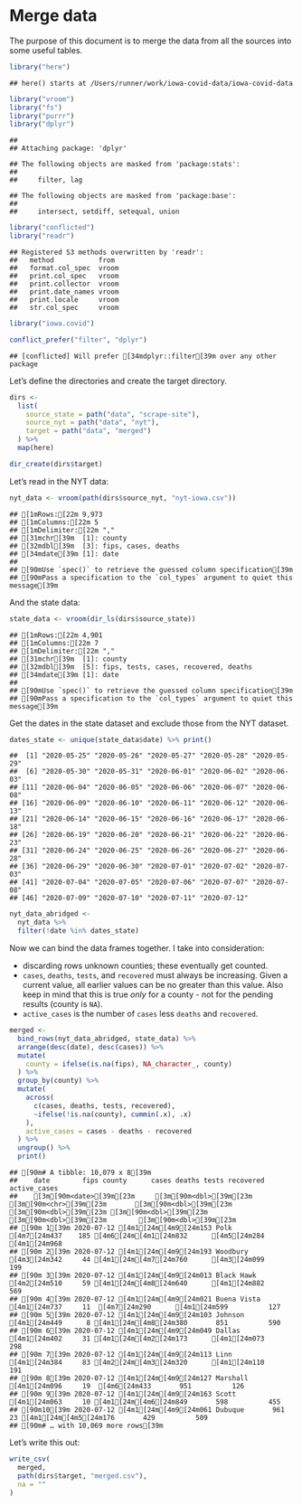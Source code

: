 Merge data
================

The purpose of this document is to merge the data from all the sources
into some useful tables.

``` r
library("here")
```

    ## here() starts at /Users/runner/work/iowa-covid-data/iowa-covid-data

``` r
library("vroom")
library("fs")
library("purrr")
library("dplyr")
```

    ## 
    ## Attaching package: 'dplyr'

    ## The following objects are masked from 'package:stats':
    ## 
    ##     filter, lag

    ## The following objects are masked from 'package:base':
    ## 
    ##     intersect, setdiff, setequal, union

``` r
library("conflicted")
library("readr")
```

    ## Registered S3 methods overwritten by 'readr':
    ##   method           from 
    ##   format.col_spec  vroom
    ##   print.col_spec   vroom
    ##   print.collector  vroom
    ##   print.date_names vroom
    ##   print.locale     vroom
    ##   str.col_spec     vroom

``` r
library("iowa.covid")

conflict_prefer("filter", "dplyr")
```

    ## [conflicted] Will prefer [34mdplyr::filter[39m over any other package

Let’s define the directories and create the target directory.

``` r
dirs <- 
  list(
    source_state = path("data", "scrape-site"),
    source_nyt = path("data", "nyt"),
    target = path("data", "merged")  
  ) %>%
  map(here)

dir_create(dirs$target)
```

Let’s read in the NYT data:

``` r
nyt_data <- vroom(path(dirs$source_nyt, "nyt-iowa.csv"))
```

    ## [1mRows:[22m 9,973
    ## [1mColumns:[22m 5
    ## [1mDelimiter:[22m ","
    ## [31mchr[39m  [1]: county
    ## [32mdbl[39m  [3]: fips, cases, deaths
    ## [34mdate[39m [1]: date
    ## 
    ## [90mUse `spec()` to retrieve the guessed column specification[39m
    ## [90mPass a specification to the `col_types` argument to quiet this message[39m

And the state data:

``` r
state_data <- vroom(dir_ls(dirs$source_state))
```

    ## [1mRows:[22m 4,901
    ## [1mColumns:[22m 7
    ## [1mDelimiter:[22m ","
    ## [31mchr[39m  [1]: county
    ## [32mdbl[39m  [5]: fips, tests, cases, recovered, deaths
    ## [34mdate[39m [1]: date
    ## 
    ## [90mUse `spec()` to retrieve the guessed column specification[39m
    ## [90mPass a specification to the `col_types` argument to quiet this message[39m

Get the dates in the state dataset and exclude those from the NYT
dataset.

``` r
dates_state <- unique(state_data$date) %>% print() 
```

    ##  [1] "2020-05-25" "2020-05-26" "2020-05-27" "2020-05-28" "2020-05-29"
    ##  [6] "2020-05-30" "2020-05-31" "2020-06-01" "2020-06-02" "2020-06-03"
    ## [11] "2020-06-04" "2020-06-05" "2020-06-06" "2020-06-07" "2020-06-08"
    ## [16] "2020-06-09" "2020-06-10" "2020-06-11" "2020-06-12" "2020-06-13"
    ## [21] "2020-06-14" "2020-06-15" "2020-06-16" "2020-06-17" "2020-06-18"
    ## [26] "2020-06-19" "2020-06-20" "2020-06-21" "2020-06-22" "2020-06-23"
    ## [31] "2020-06-24" "2020-06-25" "2020-06-26" "2020-06-27" "2020-06-28"
    ## [36] "2020-06-29" "2020-06-30" "2020-07-01" "2020-07-02" "2020-07-03"
    ## [41] "2020-07-04" "2020-07-05" "2020-07-06" "2020-07-07" "2020-07-08"
    ## [46] "2020-07-09" "2020-07-10" "2020-07-11" "2020-07-12"

``` r
nyt_data_abridged <- 
  nyt_data %>%
  filter(!date %in% dates_state)
```

Now we can bind the data frames together. I take into consideration:

  - discarding rows unknown counties; these eventually get counted.
  - `cases`, `deaths`, `tests`, and `recovered` must always be
    increasing. Given a current value, all earlier values can be no
    greater than this value. Also keep in mind that this is true *only*
    for a county - not for the pending results (county is `NA`).
  - `active_cases` is the number of `cases` less `deaths` and
    `recovered`.

<!-- end list -->

``` r
merged <- 
  bind_rows(nyt_data_abridged, state_data) %>%
  arrange(desc(date), desc(cases)) %>%
  mutate(
    county = ifelse(is.na(fips), NA_character_, county)
  ) %>%
  group_by(county) %>%
  mutate(
    across(
      c(cases, deaths, tests, recovered),
      ~ifelse(!is.na(county), cummin(.x), .x)
    ),
    active_cases = cases - deaths - recovered
  ) %>%
  ungroup() %>%
  print()
```

    ## [90m# A tibble: 10,079 x 8[39m
    ##    date        fips county      cases deaths tests recovered active_cases
    ##    [3m[90m<date>[39m[23m     [3m[90m<dbl>[39m[23m [3m[90m<chr>[39m[23m       [3m[90m<dbl>[39m[23m  [3m[90m<dbl>[39m[23m [3m[90m<dbl>[39m[23m     [3m[90m<dbl>[39m[23m        [3m[90m<dbl>[39m[23m
    ## [90m 1[39m 2020-07-12 [4m1[24m[4m9[24m153 Polk         [4m7[24m437    185 [4m6[24m[4m1[24m832      [4m5[24m284         [4m1[24m968
    ## [90m 2[39m 2020-07-12 [4m1[24m[4m9[24m193 Woodbury     [4m3[24m342     44 [4m1[24m[4m7[24m760      [4m3[24m099          199
    ## [90m 3[39m 2020-07-12 [4m1[24m[4m9[24m013 Black Hawk   [4m2[24m510     59 [4m1[24m[4m8[24m640      [4m1[24m882          569
    ## [90m 4[39m 2020-07-12 [4m1[24m[4m9[24m021 Buena Vista  [4m1[24m737     11  [4m7[24m290      [4m1[24m599          127
    ## [90m 5[39m 2020-07-12 [4m1[24m[4m9[24m103 Johnson      [4m1[24m449      8 [4m1[24m[4m8[24m380       851          590
    ## [90m 6[39m 2020-07-12 [4m1[24m[4m9[24m049 Dallas       [4m1[24m402     31 [4m1[24m[4m2[24m173      [4m1[24m073          298
    ## [90m 7[39m 2020-07-12 [4m1[24m[4m9[24m113 Linn         [4m1[24m384     83 [4m2[24m[4m3[24m320      [4m1[24m110          191
    ## [90m 8[39m 2020-07-12 [4m1[24m[4m9[24m127 Marshall     [4m1[24m096     19  [4m6[24m433       951          126
    ## [90m 9[39m 2020-07-12 [4m1[24m[4m9[24m163 Scott        [4m1[24m063     10 [4m1[24m[4m6[24m849       598          455
    ## [90m10[39m 2020-07-12 [4m1[24m[4m9[24m061 Dubuque       961     23 [4m1[24m[4m5[24m176       429          509
    ## [90m# … with 10,069 more rows[39m

Let’s write this out:

``` r
write_csv(
  merged,
  path(dirs$target, "merged.csv"),
  na = ""
)
```
